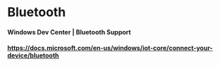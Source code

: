 # Bluetooth

#### Windows Dev Center | Bluetooth Support
#### https://docs.microsoft.com/en-us/windows/iot-core/connect-your-device/bluetooth
